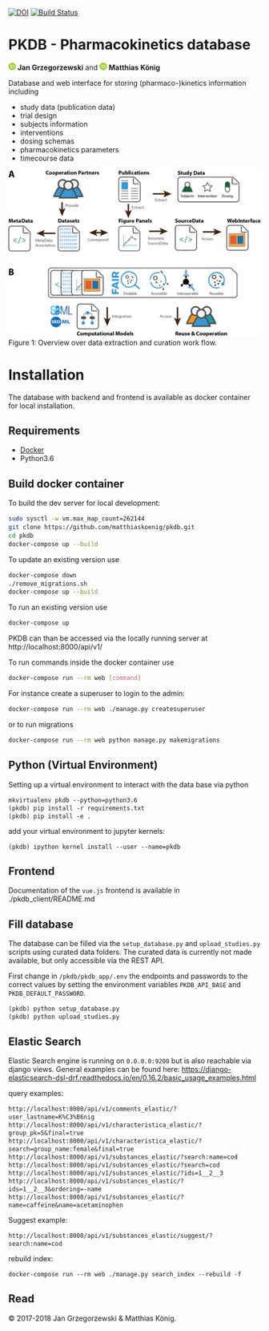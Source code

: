 [![DOI](https://zenodo.org/badge/DOI/10.5281/zenodo.1407035.svg)](https://doi.org/10.5281/zenodo.1407035)
[![Build Status](https://travis-ci.org/matthiaskoenig/pkdb.svg?branch=develop)](https://travis-ci.org/matthiaskoenig/pkdb)

# PKDB - Pharmacokinetics database

<b><a href="https://orcid.org/0000-0002-4588-4925" title="0000-0002-4588-4925"><img src="./docs/images/orcid.png" height="15"/></a> Jan Grzegorzewski</b>
and
<b><a href="https://orcid.org/0000-0003-1725-179X" title="https://orcid.org/0000-0003-1725-179X"><img src="./docs/images/orcid.png" height="15" width="15"/></a> Matthias König</b>

Database and web interface for storing (pharmaco-)kinetics information including
- study data (publication data)
- trial design
- subjects information
- interventions
- dosing schemas
- pharmacokinetics parameters 
- timecourse data

<img src="./docs/images/data_extraction.png" width="600"/>
Figure 1: Overview over data extraction and curation work flow.

# Installation
The database with backend and frontend is available as docker container for local installation.

## Requirements
- [Docker](https://docs.docker.com/docker-for-mac/install/)
- Python3.6

## Build docker container
To build the dev server for local development:
```bash
sudo sysctl -w vm.max_map_count=262144
git clone https://github.com/matthiaskoenig/pkdb.git
cd pkdb
docker-compose up --build
```
To update an existing version use
```bash
docker-compose down
./remove_migrations.sh
docker-compose up --build
```
To run an existing version use
```bash
docker-compose up
```

PKDB can than be accessed via the locally running server at  
http://localhost:8000/api/v1/  

To run commands inside the docker container use
```bash
docker-compose run --rm web [command]
```
For instance create a superuser to login to the admin:
```bash
docker-compose run --rm web ./manage.py createsuperuser
```
or to run migrations
```bash
docker-compose run --rm web python manage.py makemigrations
```

## Python (Virtual Environment)
Setting up a virtual environment to interact with the data base via python
```
mkvirtualenv pkdb --python=python3.6
(pkdb) pip install -r requirements.txt
(pkdb) pip install -e .
```
add your virtual environment to jupyter kernels:
```
(pkdb) ipython kernel install --user --name=pkdb
``` 

## Frontend 
Documentation of the `vue.js` frontend is available in
./pkdb_client/README.md

## Fill database
The database can be filled via the `setup_database.py` and `upload_studies.py` scripts using curated data folders.
The curated data is currently not made available, but only accessible via the REST API.

First change in `/pkdb/pkdb_app/.env` the endpoints and passwords to the correct values by setting the environment
variables `PKDB_API_BASE` and `PKDB_DEFAULT_PASSWORD`.

```
(pkdb) python setup_database.py
(pkdb) python upload_studies.py
```
## Elastic Search 
Elastic Search engine is running on `0.0.0.0:9200` but is also reachable via django views.
General examples can be found here: https://django-elasticsearch-dsl-drf.readthedocs.io/en/0.16.2/basic_usage_examples.html

query examples:
```
http://localhost:8000/api/v1/comments_elastic/?user_lastname=K%C3%B6nig
http://localhost:8000/api/v1/characteristica_elastic/?group_pk=5&final=true
http://localhost:8000/api/v1/characteristica_elastic/?search=group_name:female&final=true
http://localhost:8000/api/v1/substances_elastic/?search:name=cod
http://localhost:8000/api/v1/substances_elastic/?search=cod 
http://localhost:8000/api/v1/substances_elastic/?ids=1__2__3 
http://localhost:8000/api/v1/substances_elastic/?ids=1__2__3&ordering=-name
http://localhost:8000/api/v1/substances_elastic/?name=caffeine&name=acetaminophen
```

Suggest example:
```
http://localhost:8000/api/v1/substances_elastic/suggest/?search:name=cod
```

rebuild index:
```
docker-compose run --rm web ./manage.py search_index --rebuild -f
```
 
## Read 
&copy; 2017-2018 Jan Grzegorzewski & Matthias König.